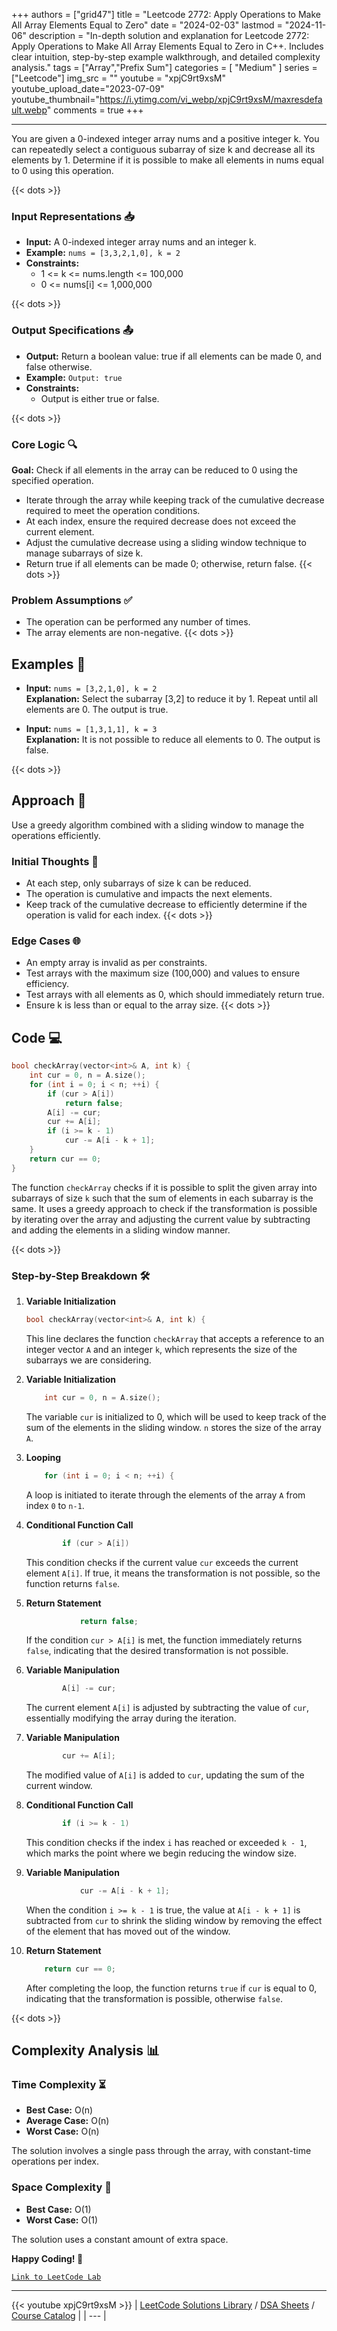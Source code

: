 
+++
authors = ["grid47"]
title = "Leetcode 2772: Apply Operations to Make All Array Elements Equal to Zero"
date = "2024-02-03"
lastmod = "2024-11-06"
description = "In-depth solution and explanation for Leetcode 2772: Apply Operations to Make All Array Elements Equal to Zero in C++. Includes clear intuition, step-by-step example walkthrough, and detailed complexity analysis."
tags = ["Array","Prefix Sum"]
categories = [
    "Medium"
]
series = ["Leetcode"]
img_src = ""
youtube = "xpjC9rt9xsM"
youtube_upload_date="2023-07-09"
youtube_thumbnail="https://i.ytimg.com/vi_webp/xpjC9rt9xsM/maxresdefault.webp"
comments = true
+++



---
You are given a 0-indexed integer array nums and a positive integer k. You can repeatedly select a contiguous subarray of size k and decrease all its elements by 1. Determine if it is possible to make all elements in nums equal to 0 using this operation.
<!--more-->
{{< dots >}}
### Input Representations 📥
- **Input:** A 0-indexed integer array nums and an integer k.
- **Example:** `nums = [3,3,2,1,0], k = 2`
- **Constraints:**
	- 1 <= k <= nums.length <= 100,000
	- 0 <= nums[i] <= 1,000,000

{{< dots >}}
### Output Specifications 📤
- **Output:** Return a boolean value: true if all elements can be made 0, and false otherwise.
- **Example:** `Output: true`
- **Constraints:**
	- Output is either true or false.

{{< dots >}}
### Core Logic 🔍
**Goal:** Check if all elements in the array can be reduced to 0 using the specified operation.

- Iterate through the array while keeping track of the cumulative decrease required to meet the operation conditions.
- At each index, ensure the required decrease does not exceed the current element.
- Adjust the cumulative decrease using a sliding window technique to manage subarrays of size k.
- Return true if all elements can be made 0; otherwise, return false.
{{< dots >}}
### Problem Assumptions ✅
- The operation can be performed any number of times.
- The array elements are non-negative.
{{< dots >}}
## Examples 🧩
- **Input:** `nums = [3,2,1,0], k = 2`  \
  **Explanation:** Select the subarray [3,2] to reduce it by 1. Repeat until all elements are 0. The output is true.

- **Input:** `nums = [1,3,1,1], k = 3`  \
  **Explanation:** It is not possible to reduce all elements to 0. The output is false.

{{< dots >}}
## Approach 🚀
Use a greedy algorithm combined with a sliding window to manage the operations efficiently.

### Initial Thoughts 💭
- At each step, only subarrays of size k can be reduced.
- The operation is cumulative and impacts the next elements.
- Keep track of the cumulative decrease to efficiently determine if the operation is valid for each index.
{{< dots >}}
### Edge Cases 🌐
- An empty array is invalid as per constraints.
- Test arrays with the maximum size (100,000) and values to ensure efficiency.
- Test arrays with all elements as 0, which should immediately return true.
- Ensure k is less than or equal to the array size.
{{< dots >}}
## Code 💻
```cpp
bool checkArray(vector<int>& A, int k) {
    int cur = 0, n = A.size();
    for (int i = 0; i < n; ++i) {
        if (cur > A[i])
            return false;
        A[i] -= cur;
        cur += A[i];
        if (i >= k - 1)
            cur -= A[i - k + 1];
    }
    return cur == 0;
}
```

The function `checkArray` checks if it is possible to split the given array into subarrays of size `k` such that the sum of elements in each subarray is the same. It uses a greedy approach to check if the transformation is possible by iterating over the array and adjusting the current value by subtracting and adding the elements in a sliding window manner.

{{< dots >}}
### Step-by-Step Breakdown 🛠️
1. **Variable Initialization**
	```cpp
	bool checkArray(vector<int>& A, int k) {
	```
	This line declares the function `checkArray` that accepts a reference to an integer vector `A` and an integer `k`, which represents the size of the subarrays we are considering.

2. **Variable Initialization**
	```cpp
	    int cur = 0, n = A.size();
	```
	The variable `cur` is initialized to 0, which will be used to keep track of the sum of the elements in the sliding window. `n` stores the size of the array `A`.

3. **Looping**
	```cpp
	    for (int i = 0; i < n; ++i) {
	```
	A loop is initiated to iterate through the elements of the array `A` from index `0` to `n-1`.

4. **Conditional Function Call**
	```cpp
	        if (cur > A[i])
	```
	This condition checks if the current value `cur` exceeds the current element `A[i]`. If true, it means the transformation is not possible, so the function returns `false`.

5. **Return Statement**
	```cpp
	            return false;
	```
	If the condition `cur > A[i]` is met, the function immediately returns `false`, indicating that the desired transformation is not possible.

6. **Variable Manipulation**
	```cpp
	        A[i] -= cur;
	```
	The current element `A[i]` is adjusted by subtracting the value of `cur`, essentially modifying the array during the iteration.

7. **Variable Manipulation**
	```cpp
	        cur += A[i];
	```
	The modified value of `A[i]` is added to `cur`, updating the sum of the current window.

8. **Conditional Function Call**
	```cpp
	        if (i >= k - 1)
	```
	This condition checks if the index `i` has reached or exceeded `k - 1`, which marks the point where we begin reducing the window size.

9. **Variable Manipulation**
	```cpp
	            cur -= A[i - k + 1];
	```
	When the condition `i >= k - 1` is true, the value at `A[i - k + 1]` is subtracted from `cur` to shrink the sliding window by removing the effect of the element that has moved out of the window.

10. **Return Statement**
	```cpp
	    return cur == 0;
	```
	After completing the loop, the function returns `true` if `cur` is equal to 0, indicating that the transformation is possible, otherwise `false`.

{{< dots >}}
## Complexity Analysis 📊
### Time Complexity ⏳
- **Best Case:** O(n)
- **Average Case:** O(n)
- **Worst Case:** O(n)

The solution involves a single pass through the array, with constant-time operations per index.

### Space Complexity 💾
- **Best Case:** O(1)
- **Worst Case:** O(1)

The solution uses a constant amount of extra space.

**Happy Coding! 🎉**


[`Link to LeetCode Lab`](https://leetcode.com/problems/apply-operations-to-make-all-array-elements-equal-to-zero/description/)

---
{{< youtube xpjC9rt9xsM >}}
| [LeetCode Solutions Library](https://grid47.xyz/leetcode/) / [DSA Sheets](https://grid47.xyz/sheets/) / [Course Catalog](https://grid47.xyz/courses/) |
| --- |
